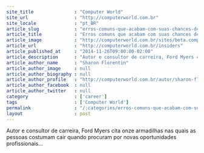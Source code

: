 ```yaml
---
site_title               : "Computer World"
site_url                 : "http://computerworld.com.br"
site_locale              : "pt_BR"
article_slug             : "erros-comuns-que-acabam-com-suas-chances-de-conseguir-um-novo-emprego"
article_title            : "Erros comuns que acabam com suas chances de conseguir um novo emprego"
article_image            : "http://computerworld.com.br/sites/beta.computerworld.com.br/files/news_articles/0349d00.jpg"
article_url              : "http://computerworld.com.br/insiders"
article_published_at     : "2014-11-26T09:00:00-02:00"
article_description      : "Autor e consultor de carreira, Ford Myers cita onze armadilhas nas quais as pessoas costumam cair quando procuram por novas oportunidades profissionais..."
article_author_name      : "Sharon Florentin"
article_author_image     : null
article_author_biography : null
article_author_profile   : "http://computerworld.com.br/autor/sharon-florentine"
article_author_facebook  : null
article_author_twitter   : null
category                 : ['career']
tags                     : ['Computer World']
permalink                : "/:categories/erros-comuns-que-acabam-com-suas-chances-de-conseguir-um-novo-emprego/"
layout                   : post
---
```


Autor e consultor de carreira, Ford Myers cita onze armadilhas nas quais as pessoas costumam cair quando procuram por novas oportunidades profissionais...
